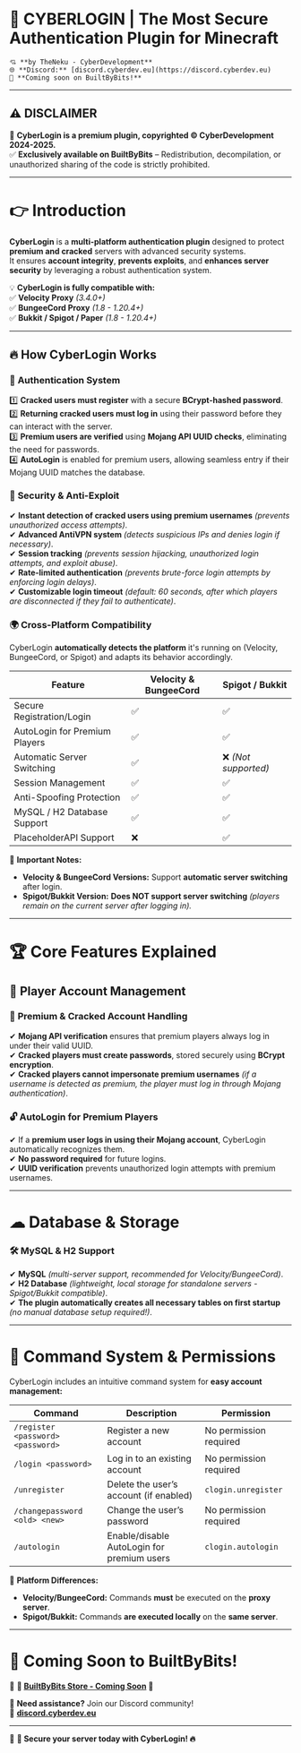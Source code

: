 # 🚀 **CYBERLOGIN** | **The Most Secure Authentication Plugin for Minecraft**  

```
💘 **by TheNeku - CyberDevelopment**  
🌐 **Discord:** [discord.cyberdev.eu](https://discord.cyberdev.eu)  
🛒 **Coming soon on BuiltByBits!**  
```

---

## ⚠ **DISCLAIMER**  
🚨 **CyberLogin is a premium plugin, copyrighted © CyberDevelopment 2024-2025.**  
✅ **Exclusively available on BuiltByBits** – Redistribution, decompilation, or unauthorized sharing of the code is strictly prohibited.  

---

# 👉 **Introduction**  

**CyberLogin** is a **multi-platform authentication plugin** designed to protect **premium and cracked** servers with advanced security systems.  
It ensures **account integrity**, **prevents exploits**, and **enhances server security** by leveraging a robust authentication system.  

💡 **CyberLogin is fully compatible with:**  
✅ **Velocity Proxy** *(3.4.0+)*  
✅ **BungeeCord Proxy** *(1.8 - 1.20.4+)*  
✅ **Bukkit / Spigot / Paper** *(1.8 - 1.20.4+)*  

---

## 🔥 **How CyberLogin Works**  

### 🔐 **Authentication System**  
1️⃣ **Cracked users must register** with a secure **BCrypt-hashed password**.  
2️⃣ **Returning cracked users must log in** using their password before they can interact with the server.  
3️⃣ **Premium users are verified** using **Mojang API UUID checks**, eliminating the need for passwords.  
4️⃣ **AutoLogin** is enabled for premium users, allowing seamless entry if their Mojang UUID matches the database.  

### 🚨 **Security & Anti-Exploit**  
✔ **Instant detection of cracked users using premium usernames** *(prevents unauthorized access attempts)*.  
✔ **Advanced AntiVPN system** *(detects suspicious IPs and denies login if necessary)*.  
✔ **Session tracking** *(prevents session hijacking, unauthorized login attempts, and exploit abuse)*.  
✔ **Rate-limited authentication** *(prevents brute-force login attempts by enforcing login delays)*.  
✔ **Customizable login timeout** *(default: 60 seconds, after which players are disconnected if they fail to authenticate)*.  

### 🌍 **Cross-Platform Compatibility**  
CyberLogin **automatically detects the platform** it's running on (Velocity, BungeeCord, or Spigot) and adapts its behavior accordingly.  

| **Feature** | **Velocity & BungeeCord** | **Spigot / Bukkit** |
|------------------------|--------------------------|----------------------|
| Secure Registration/Login | ✅ | ✅ |
| AutoLogin for Premium Players | ✅ | ✅ |
| Automatic Server Switching | ✅ | ❌ *(Not supported)* |
| Session Management | ✅ | ✅ |
| Anti-Spoofing Protection | ✅ | ✅ |
| MySQL / H2 Database Support | ✅ | ✅ |
| PlaceholderAPI Support | ❌ | ✅ |

🚨 **Important Notes:**  
- **Velocity & BungeeCord Versions:** Support **automatic server switching** after login.  
- **Spigot/Bukkit Version:** **Does NOT support server switching** *(players remain on the current server after logging in).*  

---

# 🏆 **Core Features Explained**  

## 👤 **Player Account Management**  
### 🔄 **Premium & Cracked Account Handling**  
✔ **Mojang API verification** ensures that premium players always log in under their valid UUID.  
✔ **Cracked players must create passwords**, stored securely using **BCrypt encryption**.  
✔ **Cracked players cannot impersonate premium usernames** *(if a username is detected as premium, the player must log in through Mojang authentication)*.  

### 🔓 **AutoLogin for Premium Players**  
✔ If a **premium user logs in using their Mojang account**, CyberLogin automatically recognizes them.  
✔ **No password required** for future logins.  
✔ **UUID verification** prevents unauthorized login attempts with premium usernames.  

---

# ☁ **Database & Storage**  

### 🛠 **MySQL & H2 Support**  
✔ **MySQL** *(multi-server support, recommended for Velocity/BungeeCord)*.  
✔ **H2 Database** *(lightweight, local storage for standalone servers - Spigot/Bukkit compatible)*.  
✔ **The plugin automatically creates all necessary tables on first startup** *(no manual database setup required!)*.  

---

# 📢 **Command System & Permissions**  

CyberLogin includes an intuitive command system for **easy account management:**  

| **Command**               | **Description**                                  | **Permission**           |
|---------------------------|------------------------------------------------|--------------------------|
| `/register <password> <password>` | Register a new account | No permission required |
| `/login <password>` | Log in to an existing account | No permission required |
| `/unregister` | Delete the user’s account (if enabled) | `clogin.unregister` |
| `/changepassword <old> <new>` | Change the user’s password | No permission required |
| `/autologin` | Enable/disable AutoLogin for premium users | `clogin.autologin` |

🚨 **Platform Differences:**  
- **Velocity/BungeeCord:** Commands **must** be executed on the **proxy server**.  
- **Spigot/Bukkit:** Commands **are executed locally** on the **same server**.  

---

# 🛒 **Coming Soon to BuiltByBits!**  
💎 **🔗 [BuiltByBits Store - Coming Soon](#) 🔗**

📢 **Need assistance?** Join our Discord community!  
🔗 **[discord.cyberdev.eu](https://discord.cyberdev.eu)**  

---

🚀 **🔐 Secure your server today with CyberLogin! 🔥**
